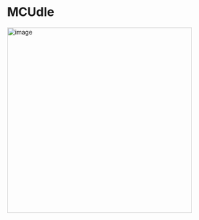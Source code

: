 # MCUdle
<img width="429" alt="image" src="https://github.com/asharin18/MCUdle/assets/90434843/9fb07125-08bd-4b38-86d6-27b2dafada34">
